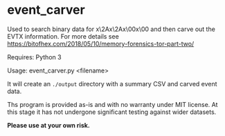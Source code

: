# event_carver

Used to search binary data for x\2Ax\2Ax\00x\00 and then carve out the EVTX information. For more details see https://bitofhex.com/2018/05/10/memory-forensics-tor-part-two/

Requires: Python 3

Usage: event_carver.py \<filename\>

It will create an `./output` directory with a summary CSV and carved event data.

Ths program is provided as-is and with no warranty under MIT license. At this stage it has not undergone significant testing against wider datasets. 

**Please use at your own risk.**
